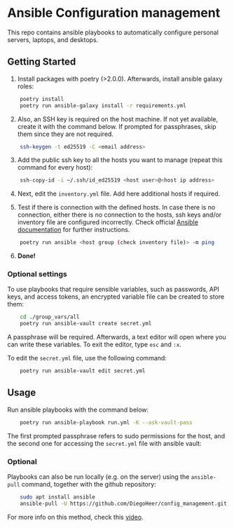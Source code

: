 # Ansible Configuration management

This repo contains ansible playbooks to automatically configure personal servers, laptops, and desktops.

## Getting Started

1. Install packages with poetry (>2.0.0). Afterwards, install ansible galaxy roles:

```bash
    poetry install
    poetry run ansible-galaxy install -r requirements.yml
```

2. Also, an SSH key is required on the host machine. If not yet available, create it with the command below. If prompted for passphrases, skip them since they are not required.

```bash
    ssh-keygen -t ed25519 -C <email address>
```

3. Add the public ssh key to all the hosts you want to manage (repeat this command for every host):

```bash
    ssh-copy-id -i ~/.ssh/id_ed25519 <host user>@<host ip address>
```

4. Next, edit the `inventory.yml` file. Add here additional hosts if required.

5. Test if there is connection with the defined hosts. In case there is no connection, either there is no connection to the hosts, ssh keys and/or inventory file are configured incorrectly. Check official [Ansible documentation](https://docs.ansible.com/ansible/latest/getting_started/index.html) for further instructions. 

```bash
    poetry run ansible <host group (check inventory file)> -m ping
```
6. **Done!**

### Optional settings

To use playbooks that require sensible variables, such as passwords, API keys, and access tokens, an encrypted variable file can be created to store them:

```bash
    cd ./group_vars/all
    poetry run ansible-vault create secret.yml
```
A passphrase will be required. Afterwards, a text editor will open where you can write these variables. To exit the editor, type `esc` and `:x`.

To edit the `secret.yml` file, use the following command:

```bash
    poetry run ansible-vault edit secret.yml
```

## Usage

Run ansible playbooks with the command below:

```bash
    poetry run ansible-playbook run.yml -K --ask-vault-pass
```
The first prompted passphrase refers to sudo permissions for the host, and the second one for accessing the `secret.yml` file with ansible vault:


### Optional

Playbooks can also be run locally (e.g. on the server) using the `ansible-pull` command, together with the github repository:

```bash
    sudo apt install ansible
    ansible-pull -U https://github.com/DiegoHeer/config_management.git
```
For more info on this method, check this [video](https://www.youtube.com/watch?v=sn1HQq_GFNE&t=1715s).